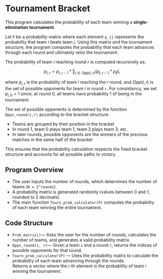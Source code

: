 # Tournament Bracket  

This program calculates the probability of each team winning a **single-elimination tournament**.  

Let `P` be a probability matrix where each element `p_ij` represents the probability that team *i* beats team *j*. Using this matrix and the tournament structure, the program computes the probability that each team advances through each round and ultimately wins the tournament.  

The probability of team *i* reaching round *r* is computed recursively as:

$$p_{i,r} = p_{i,r-1} * \sum_{j \in Opp(i,r)} (p_{j,r-1} * p_ij),$$

where  $p_{i,r}$ is the probability of team *i* reaching the *r* round, and $Opp(i,r)$ is the set of possible opponents for team *i* in round `r`. For consistency, we set $p_{i,0}$ = 1 since, at round 0, all teams have probability 1 of being in the tournament.

The set of possible opponents is determined by the function `Opps_round(i,r)` according to the bracket structure: 

- Teams are grouped by their position in the bracket  
- In round 1, team 0 plays team 1, team 2 plays team 3, etc.  
- In later rounds, possible opponents are the winners of the previous matches in the same half of the bracket  

This ensures that the probability calculation respects the fixed bracket structure and accounts for all possible paths to victory.

## Program Overview  
 
- The user inputs the number of rounds, which determines the number of teams (`N = 2^rounds`).  
- A probability matrix is generated randomly (values between 0 and 1, rounded to 2 decimals).  
- The main function `Tourn_prob_calculator(P)` computes the probability of each team winning the entire tournament.  

## Code Structure  

- `Prob_matrix()`—  Asks the user for the number of rounds, calculates the number of teams, and generates a valid probability matrix.  
- `Opps_round(i, r)`— Given a team `i` and a round `r`, returns the indices of possible opponents for that round.  
- `Tourn_prob_calculator(P)` — Uses the probability matrix to calculate the probability of each team advancing through the rounds.  
  Returns a vector where the i-th element is the probability of team *i* winning the tournament.  
